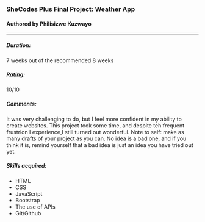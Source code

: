 ### SheCodes Plus Final Project: Weather App
#### Authored by Philisizwe Kuzwayo
---

##### Duration:
7 weeks out of the recommended 8 weeks

##### Rating:
10/10

##### Comments:
It was very challenging to do, but I feel more confident in my ability to create websites. This project took some time, and despite teh frequent frustrion I experience,I still turned out wonderful. Note to self: make as many drafts of your project as you can. No idea is a bad one, and if you think it is, remind yourself that a bad idea is just an idea you have tried out yet.

##### Skills acquired:
* HTML
* CSS
* JavaScript
* Bootstrap
* The use of APIs
* Git/Github